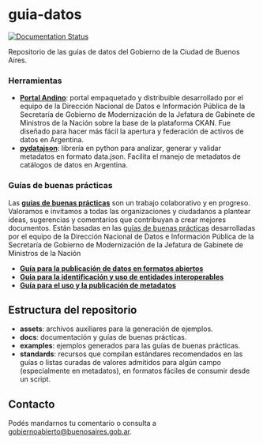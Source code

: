 # guia-datos

[![Documentation Status](https://img.shields.io/readthedocs/:package.svg)](https://img.shields.io/readthedocs/:package.svg)

Repositorio de las guías de datos del Gobierno de la Ciudad de Buenos Aires.

### Herramientas

* **[Portal Andino](https://github.com/datosgobar/portal-andino)**: portal empaquetado y distribuible desarrollado por el equipo de la Dirección Nacional de Datos e Información Pública de la Secretaría de Gobierno de Modernización de la Jefatura de Gabinete de Ministros de la Nación sobre la base de la plataforma CKAN. Fue diseñado para hacer más fácil la apertura y federación de activos de datos en Argentina.
* **[pydatajson](https://github.com/datosgobar/pydatajson)**: librería en python para analizar, generar y validar metadatos en formato data.json. Facilita el manejo de metadatos de catálogos de datos en Argentina.

### Guías de buenas prácticas

Las **[guías de buenas prácticas](https://datosgcba.github.io/guia-datos)** son un trabajo colaborativo y en progreso. Valoramos e invitamos a todas las organizaciones y ciudadanos a plantear ideas, sugerencias y comentarios que contribuyan a crear mejores documentos. Están basadas en las [guías de buenas prácticas](https://paquete-apertura-datos.readthedocs.io/es/stable/) desarrolladas por el equipo de la Dirección Nacional de Datos e Información Pública de la Secretaría de Gobierno de Modernización de la Jefatura de Gabinete de Ministros de la Nación

* **[Guía para la publicación de datos en formatos abiertos](https://datosgcba.github.io/guia-datos/guia_abiertos)**
* **[Guia para la identificación y uso de entidades interoperables](https://datosgcba.github.io/guia-datos/guia_interoperables/)**
* **[Guía para el uso y la publicación de metadatos](https://datosgcba.github.io/guia-datos/guia_metadatos/)**

## Estructura del repositorio

* **assets**: archivos auxiliares para la generación de ejemplos.
* **docs**: documentación y guías de buenas prácticas.
* **examples**: ejemplos generados para las guías de buenas prácticas.
* **standards**: recursos que compilan estándares recomendados en las guías o listas curadas de valores admitidos para algún campo (especialmente en metadatos), en formatos fáciles de consumir desde un script.

## Contacto

Podés mandarnos tu comentario o consulta a [gobiernoabierto@buenosaires.gob.ar](mailto:gobiernoabierto@buenosaires.gob.ar).



